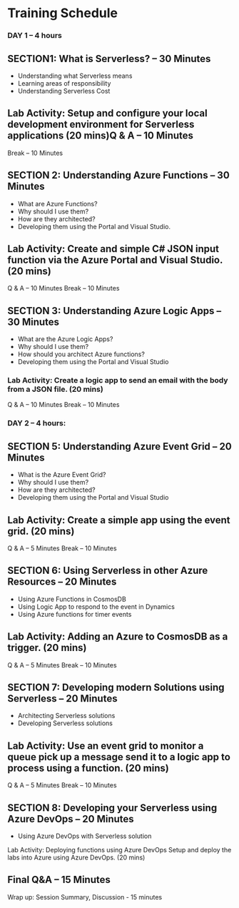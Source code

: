 # Training Schedule
### DAY 1 – 4 hours
## SECTION1: What is Serverless? – 30 Minutes 

-	Understanding what Serverless means
-	Learning areas of responsibility
-	Understanding Serverless Cost

## Lab Activity: Setup and configure your local development environment for Serverless applications  (20 mins)Q & A – 10 Minutes
Break – 10 Minutes

## SECTION 2: Understanding Azure Functions – 30 Minutes 

-	What are Azure Functions?
-	Why should I use them?
-	How are they architected?
-	Developing them using the Portal and Visual Studio.

## Lab Activity: Create and simple C# JSON input function via the Azure Portal and Visual Studio. (20 mins)
Q & A – 10 Minutes
Break – 10 Minutes

## SECTION 3: Understanding Azure Logic Apps – 30 Minutes 

-	What are the Azure Logic Apps?
-	Why should I use them?
-	How should you architect Azure functions?
-	Developing them using the Portal and Visual Studio

### Lab Activity: Create a logic app to send an email with the body from a JSON file. (20 mins)
Q & A – 10 Minutes
Break – 10 Minutes

### DAY 2 – 4 hours:

## SECTION 5: Understanding Azure Event Grid – 20 Minutes  

-	What is the Azure Event Grid?
-	Why should I use them?
-	How are they architected?
-	Developing them using the Portal and Visual Studio

## Lab Activity: Create a simple app using the event grid. (20 mins)

Q & A – 5 Minutes
Break – 10 Minutes

## SECTION 6: Using Serverless in other Azure Resources – 20 Minutes  

-	Using Azure Functions in CosmosDB
-	Using Logic App to respond to the event in Dynamics
-	Using Azure functions for timer events

## Lab Activity: Adding an Azure to CosmosDB as a trigger. (20 mins)

Q & A – 5 Minutes
Break  – 10 Minutes

## SECTION 7: Developing modern Solutions using Serverless – 20 Minutes 

-	Architecting Serverless solutions
-	Developing Serverless solutions

## Lab Activity: Use an event grid to monitor a queue pick up a message send it to a logic app to process using a function. (20 mins)

Q & A – 5 Minutes
Break – 10 Minutes

## SECTION 8: Developing your Serverless using Azure DevOps – 20 Minutes 

-	Using Azure DevOps with Serverless solution

Lab Activity: Deploying functions using Azure DevOps Setup and deploy the labs into Azure using Azure DevOps. (20 mins)

## Final Q&A – 15 Minutes

Wrap up: Session Summary, Discussion - 15 minutes

